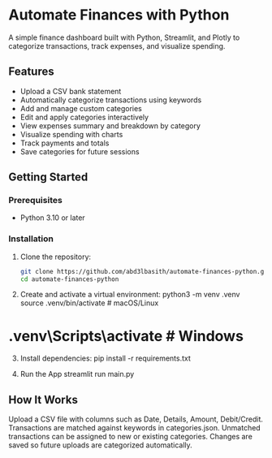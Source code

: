 # Automate Finances with Python
A simple finance dashboard built with Python, Streamlit, and Plotly to categorize transactions, track expenses, and visualize spending.

## Features
- Upload a CSV bank statement
- Automatically categorize transactions using keywords
- Add and manage custom categories
- Edit and apply categories interactively
- View expenses summary and breakdown by category
- Visualize spending with charts
- Track payments and totals
- Save categories for future sessions

## Getting Started

### Prerequisites
- Python 3.10 or later

### Installation
1. Clone the repository:
   ```bash
   git clone https://github.com/abd3lbasith/automate-finances-python.git
   cd automate-finances-python
2. Create and activate a virtual environment:
python3 -m venv .venv
source .venv/bin/activate   # macOS/Linux
# .venv\Scripts\activate    # Windows

3. Install dependencies:
pip install -r requirements.txt

4. Run the App
streamlit run main.py

## How It Works
Upload a CSV file with columns such as Date, Details, Amount, Debit/Credit.
Transactions are matched against keywords in categories.json.
Unmatched transactions can be assigned to new or existing categories.
Changes are saved so future uploads are categorized automatically.
